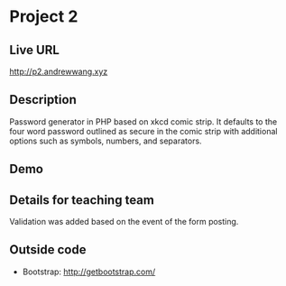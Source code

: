 # Project 2

## Live URL
<http://p2.andrewwang.xyz>

## Description
Password generator in PHP based on xkcd comic strip. It defaults to the four word password outlined as secure in the comic strip with additional options such as symbols, numbers, and separators.

## Demo

## Details for teaching team
Validation was added based on the event of the form posting.

## Outside code
* Bootstrap: http://getbootstrap.com/